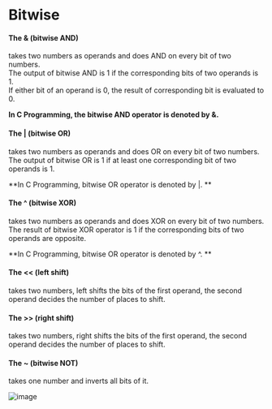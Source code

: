 # Bitwise
#### The & (bitwise AND)   
takes two numbers as operands and does AND on every bit of two numbers.  
The output of bitwise AND is 1 if the corresponding bits of two operands is 1.   
If either bit of an operand is 0, the result of corresponding bit is evaluated to 0.  

**In C Programming, the bitwise AND operator is denoted by &.**  

 #### The | (bitwise OR)   
takes two numbers as operands and does OR on every bit of two numbers.  
The output of bitwise OR is 1 if at least one corresponding bit of two operands is 1.

**In C Programming, bitwise OR operator is denoted by |.  **  

#### The ^ (bitwise XOR)   
takes two numbers as operands and does XOR on every bit of two numbers.  
The result of bitwise XOR operator is 1 if the corresponding bits of two operands are opposite. 

**In C Programming, bitwise OR operator is denoted by ^. **  

 #### The << (left shift)  
takes two numbers, left shifts the bits of the first operand, the second operand decides the number of places to shift.  

#### The >> (right shift) 
takes two numbers, right shifts the bits of the first operand, the second operand decides the number of places to shift.

#### The ~ (bitwise NOT)  
takes one number and inverts all bits of it.

![image](https://beginnersbook.com/wp-content/uploads/2022/09/Bitwise_Operators_truth_table.jpg)
